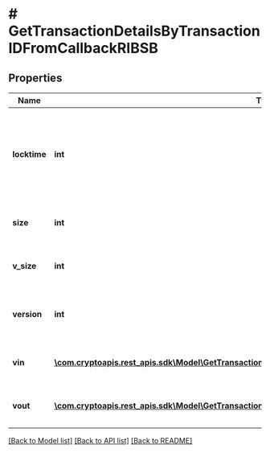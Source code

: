 # # GetTransactionDetailsByTransactionIDFromCallbackRIBSB

## Properties

Name | Type | Description | Notes
------------ | ------------- | ------------- | -------------
**locktime** | **int** | Represents the time at which a particular transaction can be added to the blockchain. |
**size** | **int** | Represents the total size of this transaction. |
**v_size** | **int** | Represents the virtual size of this transaction. |
**version** | **int** | Represents the transaction version number. |
**vin** | [**\com.cryptoapis.rest_apis.sdk\Model\GetTransactionDetailsByTransactionIDFromCallbackRIBSBVinInner[]**](GetTransactionDetailsByTransactionIDFromCallbackRIBSBVinInner.md) | Represents the transaction inputs. |
**vout** | [**\com.cryptoapis.rest_apis.sdk\Model\GetTransactionDetailsByTransactionIDFromCallbackRIBSBVoutInner[]**](GetTransactionDetailsByTransactionIDFromCallbackRIBSBVoutInner.md) | Represents the transaction outputs. |

[[Back to Model list]](../../README.md#models) [[Back to API list]](../../README.md#endpoints) [[Back to README]](../../README.md)
